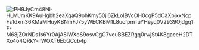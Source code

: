 
![tPH9JyCm48Nl-HLMJmKK9AuHgbh2eaXqaQ9ohKmy50jl6ZkLolBVcOH0cgP5dCaXbjxxNcpFs1dxm36KMaMHuyKBNmFJ75yWECKBM1L8ucfpmTuYHeyq0V2939Ojdgq1F-M68jZOrNDs1s6Yr0AjA8lWXoS9osvCgG7veuBBEZRgq0rwjSt4K8gaceH2DTXo4o4QRkY-nWOXT6EbQCcb4p](https://github.com/RaminGahramanzada/marketplace-crack-v1/assets/119501802/8194035c-d600-41cb-acad-bdd80d78440b)
